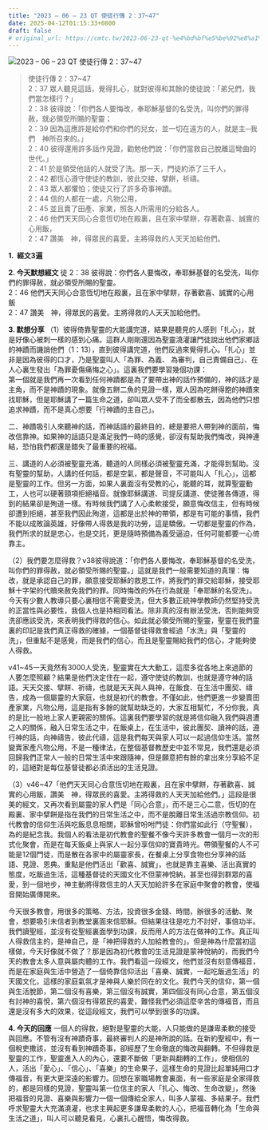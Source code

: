 ```yaml
---
title: "2023 – 06 – 23 QT 使徒行傳 2：37~47"
date: 2025-04-12T01:15:33+0800
draft: false
# original_url: https://cmtc.tw/2023-06-23-qt-%e4%bd%bf%e5%be%92%e8%a1%8c%e5%82%b3-2%ef%bc%9a3747
---
```


![2023 – 06 – 23 QT 使徒行傳 2：37\~47](/images/qt.jpg  "2023 – 06 – 23 QT 使徒行傳 2：37\~47")

> 使徒行傳 2：37\~47  
> 2：37 眾人聽見這話，覺得扎心，就對彼得和其餘的使徒說：「弟兄們，我們當怎樣行？」  
> 2：38 彼得說：「你們各人要悔改，奉耶穌基督的名受洗，叫你們的罪得赦，就必領受所賜的聖靈；  
> 2：39 因為這應許是給你們和你們的兒女，並一切在遠方的人，就是主─我們　神所召來的。」  
> 2：40 彼得還用許多話作見證，勸勉他們說：「你們當救自己脫離這彎曲的世代。」  
> 2：41 於是領受他話的人就受了洗。那一天，門徒約添了三千人，  
> 2：42 都恆心遵守使徒的教訓，彼此交接，擘餅，祈禱。  
> 2：43 眾人都懼怕；使徒又行了許多奇事神蹟。  
> 2：44 信的人都在一處，凡物公用，  
> 2：45 並且賣了田產、家業，照各人所需用的分給各人。  
> 2：46 他們天天同心合意恆切地在殿裏，且在家中擘餅，存著歡喜、誠實的心用飯，  
> 2：47 讚美　神，得眾民的喜愛。主將得救的人天天加給他們。

**1.  經文3遍**

**2. 今天默想經文**
徒 2：38 彼得說：你們各人要悔改，奉耶穌基督的名受洗，叫你們的罪得赦，就必領受所賜的聖靈。  
2：46 他們天天同心合意恆切地在殿裏，且在家中擘餅，存著歡喜、誠實的心用飯  
2：47 讚美　神，得眾民的喜愛。主將得救的人天天加給他們。

**3. 默想分享**
（1）彼得倚靠聖靈的大能講完道，結果是聽見的人感到「扎心」，就是好像心被刺一樣的感到心痛。這群人剛剛還因為聖靈澆灌讓門徒說出他們家鄉話的神蹟而譏誚他們（1：13），直到彼得講完道，他們反過來覺得扎心。「扎心」並非是因為彼得的口才，乃是聖靈叫人「為罪、為義、 為審判，自己責備自己」、在人心裏生發出「為罪憂傷痛悔之心」。這裏我們要學習幾個功課：  
第一個就是我們再一次看到任何神蹟都是為了要帶出神的話作預備的，神的話才是主角，而不是神蹟的現象。就像五餅二魚的見證一樣，眾人因為吃餅得飽的神蹟來找耶穌，但是耶穌講了一篇生命之道，卻叫眾人受不了而全都散去，因為他們只想追求神蹟，而不是真心想要「行神蹟的主自己」。

二、神蹟吸引人來聽神的話，而神話語的最終目的，總是要把人帶到神的面前，悔改信靠神。如果神的話語只是滿足我們一時的感覺，卻沒有幫助我們悔改，與神連結，恐怕我們都還是錯失了最重要的祝福。

三、講道的人必須被聖靈充滿，聽道的人同樣必須被聖靈充滿，才能得到幫助。沒有聖靈的幫助，人講的任何話，都是空氣，都是聲音，不可能叫人「扎心」，這都是聖靈的工作。但另一方面，如果人裏面沒有受教的心，能聽的耳，就算聖靈動工，人也可以硬著頸項拒絕福音。就像耶穌講道、司提反講道、使徒雅各傳道，得到的結果卻是殉道一樣。有時候我們講了人心柔軟接受，願意悔改信主，但有時候卻遭到拒絕，甚至我們因此殉道，這都是出於神的帶領，都是有可能的事情，我們不能以成敗論英雄，好像帶人得救是我的功勞，這是驕傲。一切都是聖靈的作為，我們所求的就是忠心，也是交託，更是隨時預備為義受逼迫，任何可能都要一心倚靠主。

（2）我們要怎麼得救？v38彼得說道：「你們各人要悔改，奉耶穌基督的名受洗，叫你們的罪得赦，就必領受所賜的聖靈。」這就是我們一般需要知道的真理：悔改，就是承認自己的罪，願意接受耶穌的救恩工作，將我們的罪交給耶穌，接受耶穌十字架的代贖來赦免我們的罪。同時悔改的外在行為就是「奉耶穌的名受洗」。今天有少數人教導只要心裏相信不需要受洗，但大多數正統神學教師仍然堅持受洗的正當性與必要性，我個人也是持相同看法。除非真的沒有辦法受洗，否則能夠受洗卻應該受洗，來表明我們得救的信心。如此就必領受所賜的聖靈，聖靈在我們靈裏的印記是我們真正得救的確據，一個基督徒得救會經過「水洗」與「聖靈的洗」，但重點不是感覺，而是我們的信心，而且是聖靈賜給我們的信心，才能夠使人得救。

v41\~45一天竟然有3000人受洗，聖靈實在大大動工，這麼多從各地上來過節的人要怎麼照顧？結果是他們決定住在一起，遵守使徒的教訓，也就是遵守神的話語。天天交接、擘餅、祈禱，也就是天天與人與神，在飯食、在生活中團契、禱告，成為一個屬靈的大家庭，也就是初代的教會。不僅如此，他們更進一步變賣田產家業，凡物公用，這是指有多餘的就幫助缺乏的，大家互相幫忙，不分你我，真的是比一般地上家人更親密的關係。這裏我們要學習的就是將信仰融入我們與週遭之人的關係，融入日常生活之中，在飯桌上，在生活中，彼此團契、讀神的話，遵行神的話，向神禱告，彼此代禱，這是我們每天與家人可以一起過信仰生活。當然變賣家產凡物公用，不是一種律法，在整個基督教歷史中並不常見，我們還是必須回歸我們正常人一般的日常生活中來跟隨神，但是願意把有餘的拿出來分享給不足的，這絕對是每位基督徒都必須活出的生活見證。

（3）v46\~47「他們天天同心合意恆切地在殿裏，且在家中擘餅，存著歡喜、誠實的心用飯，讚美　神，得眾民的喜愛。主將得救的人天天加給他們。」這段是很美的經文，又再次看到屬靈的家人們是「同心合意」，而不是三心二意，恆切的在殿裏、家中擘餅是指在我們的日常生活之中，而不是脫離日常生活過宗教信仰。初代教會的信仰生活與吃飯息息相關，耶穌曾吩咐門徒：你們當如此行（守聖餐），為的是紀念我。我個人的看法是初代教會的聖餐不像今天許多教會一個月一次的形式化聚會，而是在每天飯桌上與家人一起分享信仰的寶貴時光。帶領聖餐的人不可能是12個門徒，而是散在各家中的屬靈家長，在餐桌上分享食物也分享神的話語、見證、恩典。重點是他們活出「歡喜、誠實」，也就是靠主喜樂、活出真實的態度，吃飯過生活，這種基督徒的天國文化不但蒙神悅納，甚至也得到群眾的喜愛，到一個地步，神主動將得救信主的人天天加給許多在家庭中聚會的教會，使福音開始廣傳開來。

今天很多教會，用很多的策略、方法，投資很多金錢、時間，辦很多的活動、聚會，想要吸引未信者到教堂裏面來信耶穌。但結果往往是吃力不討好，事倍功半。我們讀聖經，並沒有從聖經裏面學到功課，反而用人的方法在做神的工作。真正叫人得救信主的，是神自己，是「神把得救的人加給教會的」。但是神為什麼當初這樣做，今天好像就不做了？那是因為初代教會的生活見證是蒙神悅納的，而我們今天的教會太多人意與屬肉體的工作。我們看這一段經文，他們並沒有刻意傳福音，而是在家庭與生活中營造了一個倚靠信仰活出「喜樂、誠實，一起吃飯過生活」的天國文化，這樣的家庭氣氛才是神與人樂於同在的文化。我們今天的信仰，第一個與生活脫節，第二個沒有喜樂，第三個沒有誠實，第四個沒有同心合意，第五個沒有討神的喜悅，第六個沒有得眾民的喜愛，難怪我們必須這麼辛苦的傳福音，而且還是沒有多大的效果，從這段經文，我們可以學到很多的功課。

**4. 今天的回應**
一個人的得救，絕對是聖靈的大能，人只能做的是謙卑柔軟的接受與回應。不管有沒有神蹟奇事，最終審判人的是神所說的話。在新約聖經中，有一個稅吏撒該，並沒有看到神蹟奇事，卻經歷了生命徹底的悔改與翻轉。不但得救是聖靈的工作，聖靈進入人的內心，還要不斷做「更新與翻轉的工作」，使相信的人，活出「愛心」、「信心」、「喜樂」的生命果子，這樣生命的見證比起單純用口才傳福音，有更大更深遠的影響力。回想在家職場教會裏面，有一些家庭是全家得救的，都是同樣的見證，聖靈叫第一位信主的家人「扎心、悔改、生命改變」，然後把福音的見證、喜樂與影響力一個一個傳給全家人，叫多人蒙福、多結果子。我們呼求聖靈大大充滿澆灌，也求主興起更多謙卑柔軟的人心，把福音轉化為「生命與生活之道」，叫人可以聽見看見，心裏扎心醒悟，悔改得救。
